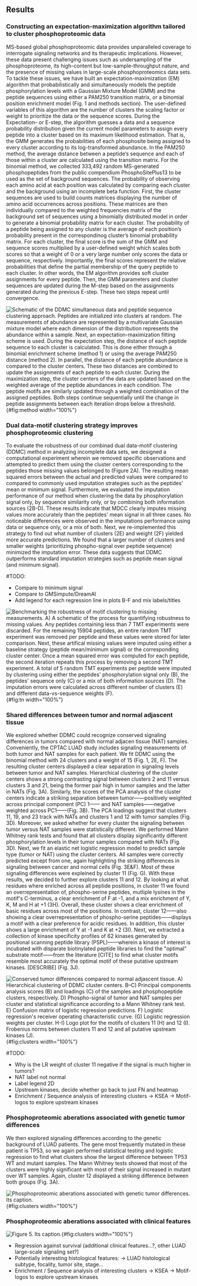 ## Results


### Constructing an expectation-maximization algorithm tailored to cluster phosphoproteomic data

MS-based global phosphoproteomic data provides unparalleled coverage to interrogate signaling networks and its therapeutic implications. However, these data present challenging issues such as undersampling of the phosphoproteome, its high-content but low-sample-throughput nature, and the presence of missing values in large-scale phosphoproteomics data sets. To tackle these issues, we have built an expectation-maximization (EM) algorithm that probabilistically and simultaneously models the peptide phosphorylation levels with a Gaussian Mixture Model (GMM) and the peptide sequences using either a PAM250 transition matrix, or a binomial position enrichment model (Fig. 1 and methods section). The user-defined variables of this algorithm are the number of clusters the scaling factor or weight to prioritize the data or the sequence scores. During the Expectation– or E-step, the algorithm guesses a data and a sequence probability distribution given the current model parameters to assign every peptide into a cluster based on its maximum likelihood estimation. That is, the GMM generates the probabilities of each phosphosite being assigned to every cluster according to its log-transformed abundance. In the PAM250 method, the average distance between a peptide’s sequence and each of those within a cluster are calculated using the transition matrix. For the binomial method, we collected 333,492 random MS-generated phosphopeptides from the public compendium PhosphoSitePlus13 to be used as the set of background sequences. The probability of observing each amino acid at each position was calculated by comparing each cluster and the background using an incomplete beta function. First, the cluster sequences are used to build counts matrices displaying the number of amino acid occurrences across positions. These matrices are then individually compared to the weighted frequencies matrix of the background set of sequences using a binomially distributed model in order to generate a binomial probability matrix for each cluster. The probability of a peptide being assigned to any cluster is the average of each position’s probability present in the correspondinog cluster’s binomial probability matrix. For each cluster, the final score is the sum of the GMM and sequence scores multiplied by a user-defined weight which scales both scores so that a weight of 0 or a very large number only scores the data or sequence, respectively. Importantly, the final scores represent the relative probabilities that define the partial membership of the query peptide to each cluster. In other words, the EM algorithm provides soft cluster assignments for every peptide. Then, the GMM parameters and cluster sequences are updated during the M-step based on the assignments generated during the previous E-step. These two steps repeat until convergence.

![**Schematic of the DDMC simultaneous data and peptide sequence clustering approach.** Peptides are initialized into clusters at random. The measurements of abundance are represented by a multivariate Gaussian mixture model where each dimension of the distribution represents the abundance within a sample. Next, an expectation-maximization fitting scheme is used. During the expectation step, the distance of each peptide sequence to each cluster is calculated. This is done either through a binomial enrichment scheme (method 1) or using the average PAM250 distance (method 2). In parallel, the distance of each peptide abundance is compared to the cluster centers. These two distances are combined to update the assignments of each peptide to each cluster. During the maximization step, the cluster centers of the data are updated based on the weighted average of the peptide abundances in each condition. The peptide motifs are similarly updated through a weighted combination of the assigned peptides. Both steps continue sequentially until the change in peptide assignments between each iteration drops below a threshold.](DDMC_functional_diagram.svg "Figure 1"){#fig:method width="100%"}


### Dual data-motif clustering strategy improves phosphoproteomic clustering

To evaluate the robustness of our combinad dual data-motif clustering (DDMC) method in analyzing incomplete data sets, we designed a computational experiment wherein we removed specific observations and attempted to predict them using the cluster centers corresponding to the peptides those missing values belonged to (Figure 2A). The resulting mean squared errors between the actual and predicted values were compared to compared to commonly used imputation strategies such as the peptides' mean or minimum signal. Furthermore, we evaluated the imputation performance of our method when clustering the data by phosphorylation signal only, by sequence similarity only, or by combining both information sources (2B-D). These results indicate that MDCC clearly imputes missing values more accurately than the peptides' mean signal in all three cases. No noticeable differences were observed in the imputations performance using data or sequence only, or a mix of both. Next, we re-implemented this strategy to find out what number of clusters (2E) and weight (2F) yielded more accurate predictions. We found that a larger number of clusters and smaller weights (prioritizing phospho-signal over peptide sequence) minimized the imputation error. These data suggests that DDMC outperforms standard imputation strategies such as peptide mean signal (and minimum signal).   

#TODO: 
- Compare to minimum signal
- Compare to GMSimpute/DreamAI
- Add legend for each regression line in plots B-F and mix labels/titles

![**Benchmarking the robustness of motif clustering to missing measurements.** A) A schematic of the process for quantifying robustness to missing values. Any peptides containing less than 7 TMT experiments were discarded. For the remaining 15904 peptides, an entire random TMT experiment was removed per peptide and these values were stored for later comparison. Next, these artifical missing values were imputed using either a baseline strategy (peptide mean/minimum signal) or the corresponding cluster center. Once a mean squared error was computed for each peptide, the second iteration repeats this process by removing a second TMT experiment. A total of 5 random TMT experiments per peptide were imputed by clustering using either the peptides' phosphorylation signal only (B), the peptides' sequence only (C) or a mix of both information sources (D). The imputation errors were calculated across different number of clusters (E) and different data-vs-sequence weights (F).](figureM2.svg "Figure 2"){#fig:tn width="100%"}


### Shared differences between tumor and normal adjascent tissue

We explored whether DDMC could recognize conserved signaling differences in tumors  compared with normal adjacen tissue (NAT) samples. Conveniently, the CPTAC LUAD study includes signaling measurements of both tumor and NAT samples for each patient. We fit DDMC using the binomial method with 24 clusters and a weight of 15 (Fig. 1, 2E, F). The resulting cluster centers displayed a clear separation in signaling levels between tumor and NAT samples. Hierarchical clustering of the cluster centers shows a strong contrasting signal between clusters 2 and 11 versus clusters 3 and 21, being the former pair high in tumor samples and the latter in NATs (Fig. 3A). Similarly, the scores of the PCA analysis of the cluster centers indicate a striking separation between tumor——positively weighted across principal component (PC) 1—— and NAT samples——negative weighted across PC1——(Fig. 3B). The PCA loadings suggest that clusters 11, 19, and 23 track with NATs and clusters 1 and 12 with tumor samples (Fig. 3D). Moreover, we asked whether for every cluster the signaling between tumor versus NAT samples were statistically different. We performed Mann Whitney rank tests and found that all clusters display significantly different phosphorylation levels in their tumor samples compared with NATs (Fig. 3D). Next, we fit an elastic net logistic regression model to predict sample type (tumor or NAT) using the cluster centers. All samples were correctly predicted except from one, again highlighting the striking differences in signaling between cancer and normal cells (Fig. 3E&F). Most of these signaling differences were expleined by cluster 11 (Fig. G). With these results, we decided to further explore clusters 11 and 12. By looking at what residues where enriched  across all peptide positions, in cluster 11 we found an overrepresentation of, phospho-serine peptides, mutliple lysines in the motif's C-terminus, a clear enrichment of F at -1, and a mix enrichment of Y, K, M and H at +1 (3H). Overall, these cluster shows a clear enrichment of basic residues across most of the positions. In contrast, cluster 12——also showing a clear overrepresentation of phospho-serine peptides——displays a motif with a clear preference for acidic residues. In addition, this cluster shows a large enrichment of Y at -1 and K at +2 (3I). Next, we extracted a collection of kinase specificity profiles of 62 kinases generated by positional scanning peptide library (PSPL)——wherein a kinase of interest is incubated with disparate biotinylated peptide libraries to find the "optimal" substrate motif——from the literature [CITE] to find what cluster motifs resemble most accurately the optimal motif of these putative upstream kinases. [DESCRIBE] (Fig. 3J). 


![**Conserved tumor differences compared to normal adjascent tissue.** A) Hierarchical clustering of DDMC cluster centers. B–C) Principal components analysis scores (B) and loadings (C) of the samples and phosphopeptide clusters, respectively. D) Phospho-signal of tumor and NAT samples per cluster and statistical significance according to a Mann Whitney rank test. E) Confusion matrix of logistic regression predictions. F) Logistic regression's receiver operating characteristic curve. (G) Logistic regression weights per cluster. H-I) Logo plot for the motifs of clusters 11 (H) and 12 (I). Frobenius norms between clusters 11 and 12 and all putative upstream kinases (J).](figureM3.svg "Figure 3"){#fig:clusters width="100%"}

 #TODO:
- Why is the LR weight of cluster 11 negative if the signal is much higher in tumors?
- NAT label not normal
- Label legend 2D
- Upstream kinases, decide whether go back to just FN and heatmap
- Enrichment / Sequence analysis of interesting clusters
    -> KSEA
    -> Motif-logos to explore upstream kinases

### Phosphoproteomic aberations associated with genetic tumor differences

We then explored signaling differences according to the genetic background of LUAD patients. The gene most frequently mutated in these patient is TP53, so we again performed statistical testing and logistic regression to find what clusters show the largest difference between TP53 WT and mutant samples. The Mann Whitney tests showed that most of the clusters were highly significant with most of their signal increased in mutant over WT samples. Again, cluster 12 displayed a striking difference between both groups (Fig. 3A). 


![**Phosphoproteomic aberations associated with genetic tumor differences.** Its caption.](figureM4.svg "Figure 4"){#fig:clusters width="100%"}

    
### Phosphoproteomic aberations associated with clinical features

![**Figure 5.** Its caption.](figureM5.svg "Figure 5"){#fig:clusters width="100%"}
- Regression against survival (additional clinical features...?, other LUAD large-scale signaling set?)
- Potentially interesting histological features:
    -> LUAD histological subtype, focality, tumor site, stage...
- Enrichment / Sequence analysis of interesting clusters
    -> KSEA
    -> Motif-logos to explore upstream kinases
